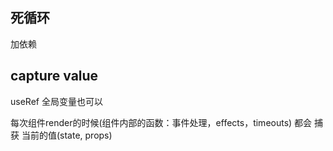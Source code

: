 ## 死循环
加依赖


## capture value
useRef   全局变量也可以

每次组件render的时候(组件内部的函数：事件处理，effects，timeouts)
都会 捕获 当前的值(state, props)
